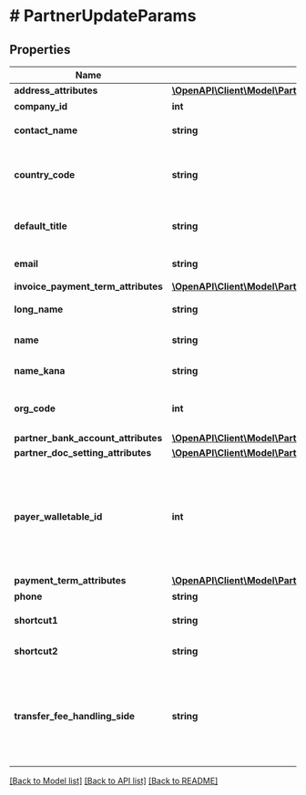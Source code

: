 # # PartnerUpdateParams

## Properties

Name | Type | Description | Notes
------------ | ------------- | ------------- | -------------
**address_attributes** | [**\OpenAPI\Client\Model\PartnerCreateParamsAddressAttributes**](PartnerCreateParamsAddressAttributes.md) |  | [optional]
**company_id** | **int** | 事業所ID |
**contact_name** | **string** | 担当者 氏名 (255文字以内) | [optional]
**country_code** | **string** | 地域（JP: 国内、ZZ:国外）、指定しない場合JPになります。 | [optional]
**default_title** | **string** | 敬称（御中、様、(空白)の3つから選択） | [optional]
**email** | **string** | 担当者 メールアドレス (255文字以内) | [optional]
**invoice_payment_term_attributes** | [**\OpenAPI\Client\Model\PartnerUpdateParamsInvoicePaymentTermAttributes**](PartnerUpdateParamsInvoicePaymentTermAttributes.md) |  | [optional]
**long_name** | **string** | 正式名称（255文字以内） | [optional]
**name** | **string** | 取引先名 (255文字以内) |
**name_kana** | **string** | カナ名称（255文字以内） | [optional]
**org_code** | **int** | 事業所種別（null: 未設定、1: 法人、2: 個人） | [optional]
**partner_bank_account_attributes** | [**\OpenAPI\Client\Model\PartnerCreateParamsPartnerBankAccountAttributes**](PartnerCreateParamsPartnerBankAccountAttributes.md) |  | [optional]
**partner_doc_setting_attributes** | [**\OpenAPI\Client\Model\PartnerCreateParamsPartnerDocSettingAttributes**](PartnerCreateParamsPartnerDocSettingAttributes.md) |  | [optional]
**payer_walletable_id** | **int** | 振込元口座ID（一括振込ファイル用）:（walletableのtypeが&#39;bank_account&#39;のidのみ指定できます。また、未設定にする場合は、nullを指定してください。） | [optional]
**payment_term_attributes** | [**\OpenAPI\Client\Model\PartnerUpdateParamsPaymentTermAttributes**](PartnerUpdateParamsPaymentTermAttributes.md) |  | [optional]
**phone** | **string** | 電話番号 | [optional]
**shortcut1** | **string** | ショートカット１ (255文字以内) | [optional]
**shortcut2** | **string** | ショートカット２ (255文字以内) | [optional]
**transfer_fee_handling_side** | **string** | 振込手数料負担（一括振込ファイル用）: (振込元(当方): payer, 振込先(先方): payee)、指定しない場合payerになります。 | [optional]

[[Back to Model list]](../../README.md#models) [[Back to API list]](../../README.md#endpoints) [[Back to README]](../../README.md)
